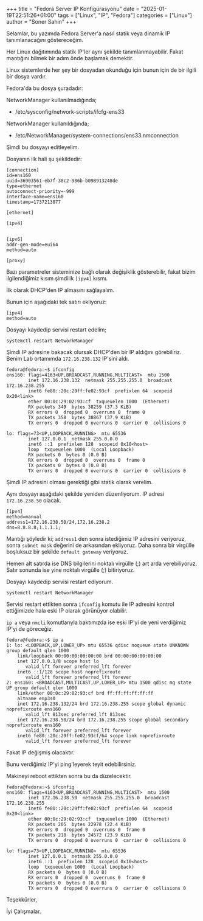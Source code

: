 +++
title = "Fedora Server IP Konfigürasyonu"
date = "2025-01-19T22:51:26+01:00"
tags = ["Linux", "IP", "Fedora"]
categories = ["Linux"]
author = "Soner Sahin"
+++

Selamlar, bu yazımda Fedora Server'a nasıl statik veya dinamik IP tanımlanacağını göstereceğim.

Her Linux dağıtımında statik IP'ler aynı şekilde tanımlanmayabilir. Fakat mantığını bilmek bir adım önde başlamak demektir.

Linux sistemlerde her şey bir dosyadan okunduğu için bunun için de bir ilgili bir dosya vardır. 

Fedora'da bu dosya şuradadır: 

NetworkManager kullanılmadığında;

- /etc/sysconfig/network-scripts/ifcfg-ens33

NetworkManager kullanıldığında;

- /etc/NetworkManager/system-connections/ens33.nmconnection

Şimdi bu dosyayı editleyelim.

Dosyanın ilk hali şu şekildedir:

```
[connection]
id=ens160
uuid=36903561-eb7f-38c2-986b-b098913248de
type=ethernet
autoconnect-priority=-999
interface-name=ens160
timestamp=1737213877

[ethernet]

[ipv4]


[ipv6]
addr-gen-mode=eui64
method=auto

[proxy]
```

Bazı parametreler sisteminize bağlı olarak değişiklik gösterebilir, fakat bizim ilgilendiğimiz kısım şimdilik `[ipv4]` kısmı.

İlk olarak DHCP'den IP almasını sağlayalım.

Bunun için aşağıdaki tek satırı ekliyoruz:

```
[ipv4]
method=auto
```

Dosyayı kaydedip servisi restart edelim;

```
systemctl restart NetworkManager
```

Şimdi IP adresine bakacak olursak DHCP'den bir IP aldığını görebiliriz. Benim Lab ortamımda `172.16.238.132` IP'sini aldı.

```
fedora@fedora:~$ ifconfig 
ens160: flags=4163<UP,BROADCAST,RUNNING,MULTICAST>  mtu 1500
        inet 172.16.238.132  netmask 255.255.255.0  broadcast 172.16.238.255
        inet6 fe80::20c:29ff:fe02:93cf  prefixlen 64  scopeid 0x20<link>
        ether 00:0c:29:02:93:cf  txqueuelen 1000  (Ethernet)
        RX packets 349  bytes 38259 (37.3 KiB)
        RX errors 0  dropped 0  overruns 0  frame 0
        TX packets 358  bytes 38867 (37.9 KiB)
        TX errors 0  dropped 0 overruns 0  carrier 0  collisions 0

lo: flags=73<UP,LOOPBACK,RUNNING>  mtu 65536
        inet 127.0.0.1  netmask 255.0.0.0
        inet6 ::1  prefixlen 128  scopeid 0x10<host>
        loop  txqueuelen 1000  (Local Loopback)
        RX packets 0  bytes 0 (0.0 B)
        RX errors 0  dropped 0  overruns 0  frame 0
        TX packets 0  bytes 0 (0.0 B)
        TX errors 0  dropped 0 overruns 0  carrier 0  collisions 0
```

Şimdi IP adresini olması gerektiği gibi statik olarak verelim. 

Aynı dosyayı aşağıdaki şekilde yeniden düzenliyorum. IP adresi `172.16.238.50` olacak.

```
[ipv4]
method=manual
address1=172.16.238.50/24,172.16.238.2
dns=8.8.8.8;1.1.1.1;
```

Mantığı şöyledir ki; `address1` den sonra istediğimiz IP adresini veriyoruz, sonra `subnet mask` değerini de arkasından ekliyoruz. Daha sonra bir virgülle boşluksuz bir şekilde `default gateway`  veriyoruz. 

Hemen alt satırda ise DNS bilgilerini noktalı virgülle (;) art arda verebiliyoruz. Satır sonunda ise yine noktalı virgülle (;) bitiriyoruz.

Dosyayı kaydedip servisi restart ediyorum.

```
systemctl restart NetworkManager
```

Servisi restart ettikten sonra `ifconfig`  komutu ile IP adresini kontrol ettiğimizde hala eski IP olarak görünüyor olabilir. 

`ip a` veya `nmcli` komutlarıyla baktımızda ise eski IP'yi de yeni verdiğimiz IP'yi de göreceğiz. 

```
fedora@fedora:~$ ip a
1: lo: <LOOPBACK,UP,LOWER_UP> mtu 65536 qdisc noqueue state UNKNOWN group default qlen 1000
    link/loopback 00:00:00:00:00:00 brd 00:00:00:00:00:00
    inet 127.0.0.1/8 scope host lo
       valid_lft forever preferred_lft forever
    inet6 ::1/128 scope host noprefixroute 
       valid_lft forever preferred_lft forever
2: ens160: <BROADCAST,MULTICAST,UP,LOWER_UP> mtu 1500 qdisc mq state UP group default qlen 1000
    link/ether 00:0c:29:02:93:cf brd ff:ff:ff:ff:ff:ff
    altname enp3s0
    inet 172.16.238.132/24 brd 172.16.238.255 scope global dynamic noprefixroute ens160
       valid_lft 813sec preferred_lft 813sec
    inet 172.16.238.50/24 brd 172.16.238.255 scope global secondary noprefixroute ens160
       valid_lft forever preferred_lft forever
    inet6 fe80::20c:29ff:fe02:93cf/64 scope link noprefixroute 
       valid_lft forever preferred_lft forever

```

Fakat IP değişmiş olacaktır. 

Bunu verdiğimiz IP'yi ping'leyerek teyit edebilirsiniz.

Makineyi reboot ettikten sonra bu da düzelecektir.

```
fedora@fedora:~$ ifconfig 
ens160: flags=4163<UP,BROADCAST,RUNNING,MULTICAST>  mtu 1500
        inet 172.16.238.50  netmask 255.255.255.0  broadcast 172.16.238.255
        inet6 fe80::20c:29ff:fe02:93cf  prefixlen 64  scopeid 0x20<link>
        ether 00:0c:29:02:93:cf  txqueuelen 1000  (Ethernet)
        RX packets 205  bytes 22978 (22.4 KiB)
        RX errors 0  dropped 0  overruns 0  frame 0
        TX packets 218  bytes 24572 (23.9 KiB)
        TX errors 0  dropped 0 overruns 0  carrier 0  collisions 0

lo: flags=73<UP,LOOPBACK,RUNNING>  mtu 65536
        inet 127.0.0.1  netmask 255.0.0.0
        inet6 ::1  prefixlen 128  scopeid 0x10<host>
        loop  txqueuelen 1000  (Local Loopback)
        RX packets 0  bytes 0 (0.0 B)
        RX errors 0  dropped 0  overruns 0  frame 0
        TX packets 0  bytes 0 (0.0 B)
        TX errors 0  dropped 0 overruns 0  carrier 0  collisions 0

```

Teşekkürler,

İyi Çalışmalar.